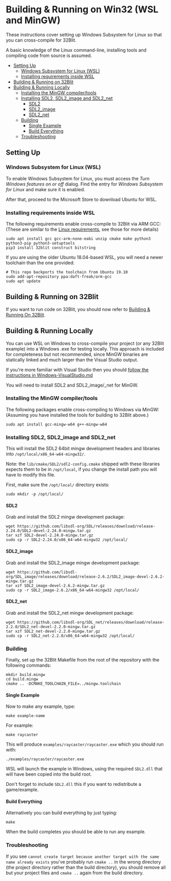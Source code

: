 # Building & Running on Win32 (WSL and MinGW) <!-- omit in toc -->

These instructions cover setting up Windows Subsystem for Linux so that you can cross-compile for 32Blit.

A basic knowledge of the Linux command-line, installing tools and compiling code from source is assumed.


- [Setting Up](#setting-up)
  - [Windows Subsystem for Linux (WSL)](#windows-subsystem-for-linux-wsl)
  - [Installing requirements inside WSL](#installing-requirements-inside-wsl)
- [Building & Running on 32Blit](#building--running-on-32blit)
- [Building & Running Locally](#building--running-locally)
  - [Installing the MinGW compiler/tools](#installing-the-mingw-compilertools)
  - [Installing SDL2, SDL2_image and SDL2_net](#installing-sdl2-sdl2_image-and-sdl2_net)
    - [SDL2](#sdl2)
    - [SDL2_image](#sdl2_image)
    - [SDL2_net](#sdl2_net)
  - [Building](#building)
    - [Single Example](#single-example)
    - [Build Everything](#build-everything)
  - [Troubleshooting](#troubleshooting)

## Setting Up

### Windows Subsystem for Linux (WSL)

To enable Windows Subsystem for Linux, you must access the _Turn Windows features on or off_ dialog. Find the entry for _Windows Subsystem for Linux_ and make sure it is enabled.

After that, proceed to the Microsoft Store to download Ubuntu for WSL.

### Installing requirements inside WSL

The following requirements enable cross-compile to 32Blit via ARM GCC:
(These are similar to the [Linux requirements](Linux.md#prerequisites), see those for more details)

```
sudo apt install gcc gcc-arm-none-eabi unzip cmake make python3 python3-pip python3-setuptools
pip3 install 32blit construct bitstring
```

If you are using the older Ubuntu 18.04-based WSL, you will need a newer toolchain than the one provided:
```shell
# This repo backports the toolchain from Ubuntu 19.10
sudo add-apt-repository ppa:daft-freak/arm-gcc
sudo apt update
```

## Building & Running on 32Blit

If you want to run code on 32Blit, you should now refer to [Building & Running On 32Blit](32blit.md).

## Building & Running Locally

You can use WSL on Windows to cross-compile your project (or any 32Blit example) into a Windows .exe for testing locally. This approach is included for completeness but not recommended, since MinGW binaries are statically linked and much larger than the Visual Studio output.

If you're more familiar with Visual Studio then you should [follow the instructions in Windows-VisualStudio.md](Windows-VisualStudio.md)

You will need to install SDL2 and SDL2_image/_net for MinGW.

### Installing the MinGW compiler/tools

The following packages enable cross-compiling to Windows via MinGW:
(Assuming you have installed the tools for building to 32Blit above.)

```shell
sudo apt install gcc-mingw-w64 g++-mingw-w64
```


### Installing SDL2, SDL2_image and SDL2_net

This will install the SDL2 64bit mingw development headers and libraries into `/opt/local/x86_64-w64-mingw32/`.

Note: the `lib/cmake/SDL2/sdl2-config.cmake` shipped with these libraries expects them to be in `/opt/local`, if you change the install path you will have to modify this file.

First, make sure the `/opt/local/` directory exists:

```shell
sudo mkdir -p /opt/local/
```

#### SDL2

Grab and install the SDL2 mingw development package:

```shell
wget https://github.com/libsdl-org/SDL/releases/download/release-2.24.0/SDL2-devel-2.24.0-mingw.tar.gz 
tar xzf SDL2-devel-2.24.0-mingw.tar.gz
sudo cp -r SDL2-2.24.0/x86_64-w64-mingw32 /opt/local/
```

#### SDL2_image

Grab and install the SDL2_image mingw development package:

```shell
wget https://github.com/libsdl-org/SDL_image/releases/download/release-2.6.2/SDL2_image-devel-2.6.2-mingw.tar.gz
tar xzf SDL2_image-devel-2.6.2-mingw.tar.gz
sudo cp -r SDL2_image-2.6.2/x86_64-w64-mingw32 /opt/local/
```

#### SDL2_net

Grab and install the SDL2_net mingw development package:

```shell
wget https://github.com/libsdl-org/SDL_net/releases/download/release-2.2.0/SDL2_net-devel-2.2.0-mingw.tar.gz
tar xzf SDL2_net-devel-2.2.0-mingw.tar.gz
sudo cp -r SDL2_net-2.2.0/x86_64-w64-mingw32 /opt/local/
```

### Building

Finally, set up the 32Blit Makefile from the root of the repository with the following commands:

```shell
mkdir build.mingw
cd build.mingw
cmake .. -DCMAKE_TOOLCHAIN_FILE=../mingw.toolchain
```

#### Single Example

Now to make any example, type:

```shell
make example-name
```

For example:

```shell
make raycaster
```

This will produce `examples/raycaster/raycaster.exe` which you should run with:

```shell
./examples/raycaster/raycaster.exe
```

WSL will launch the example in Windows, using the required `SDL2.dll` that will have been copied into the build root.

Don't forget to include `SDL2.dll` this if you want to redistribute a game/example.

#### Build Everything

Alternatively you can build everything by just typing:

```shell
make
```

When the build completes you should be able to run any example.

### Troubleshooting

If you see `cannot create target because another target with the same name already exists` you've probably run `cmake ..` in the wrong directory (the project directory rather than the build directory), you should remove all but your project files and `cmake ..` again from the build directory.
